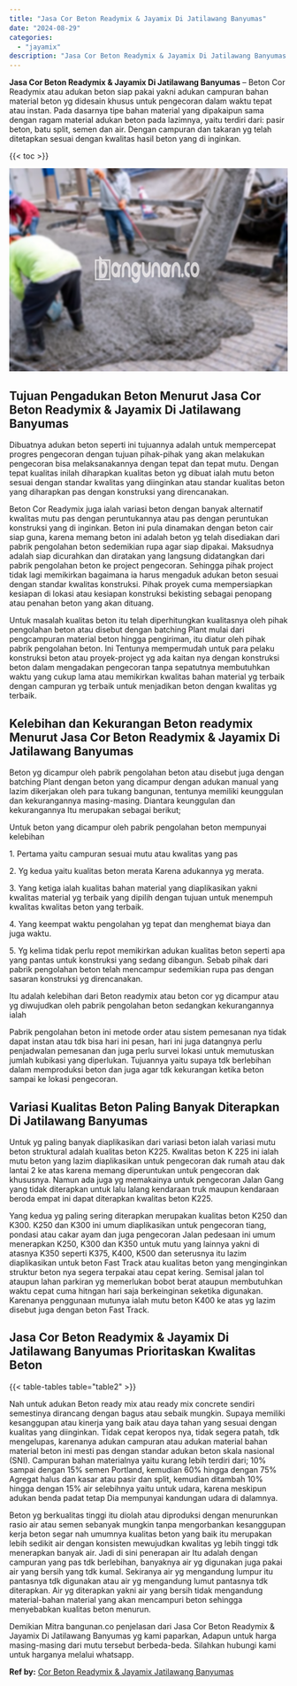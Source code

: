 ```yaml
---
title: "Jasa Cor Beton Readymix & Jayamix Di Jatilawang Banyumas"
date: "2024-08-29"
categories: 
  - "jayamix"
description: "Jasa Cor Beton Readymix & Jayamix Di Jatilawang Banyumas. Demikian Mitra bangunan.co penjelasan dari Jasa Cor Beton Readymix & Jayamix Di Jatilawang Banyumas..."
---
```


**Jasa Cor Beton Readymix & Jayamix Di Jatilawang Banyumas** – Beton Cor Readymix atau adukan beton siap pakai yakni adukan campuran bahan material beton yg didesain khusus untuk pengecoran dalam waktu tepat atau instan. Pada dasarnya tipe bahan material yang dipakaipun sama dengan ragam material adukan beton pada lazimnya, yaitu terdiri dari: pasir beton, batu split, semen dan air. Dengan campuran dan takaran yg telah ditetapkan sesuai dengan kwalitas hasil beton yang di inginkan.

{{< toc >}}

![Jasa Cor Beton Readymix & Jayamix Di Jatilawang Banyumas](/images/jasa-cor-readymix-60.png)

## Tujuan Pengadukan Beton Menurut Jasa Cor Beton Readymix & Jayamix Di Jatilawang Banyumas

Dibuatnya adukan beton seperti ini tujuannya adalah untuk mempercepat progres pengecoran dengan tujuan pihak-pihak yang akan melakukan pengecoran bisa melaksanakannya dengan tepat dan tepat mutu. Dengan tepat kualitas inilah diharapkan kualitas beton yg dibuat ialah mutu beton sesuai dengan standar kwalitas yang diinginkan atau standar kualitas beton yang diharapkan pas dengan konstruksi yang direncanakan.

Beton Cor Readymix juga ialah variasi beton dengan banyak alternatif kwalitas mutu pas dengan peruntukannya atau pas dengan peruntukan konstruksi yang di inginkan. Beton ini pula dinamakan dengan beton cair siap guna, karena memang beton ini adalah beton yg telah disediakan dari pabrik pengolahan beton sedemikian rupa agar siap dipakai. Maksudnya adalah siap dicurahkan dan diratakan yang langsung didatangkan dari pabrik pengolahan beton ke project pengecoran. Sehingga pihak project tidak lagi memikirkan bagaimana ia harus mengaduk adukan beton sesuai dengan standar kwalitas konstruksi. Pihak proyek cuma mempersiapkan kesiapan di lokasi atau kesiapan konstruksi bekisting sebagai penopang atau penahan beton yang akan dituang.

Untuk masalah kualitas beton itu telah diperhitungkan kualitasnya oleh pihak pengolahan beton atau disebut dengan batching Plant mulai dari pengcampuran material beton hingga pengiriman, itu diatur oleh pihak pabrik pengolahan beton. Ini Tentunya mempermudah untuk para pelaku konstruksi beton atau proyek-project yg ada kaitan nya dengan konstruksi beton dalam mengadakan pengecoran tanpa sepatutnya membutuhkan waktu yang cukup lama atau memikirkan kwalitas bahan material yg terbaik dengan campuran yg terbaik untuk menjadikan beton dengan kwalitas yg terbaik.

## Kelebihan dan Kekurangan Beton readymix Menurut Jasa Cor Beton Readymix & Jayamix Di Jatilawang Banyumas

Beton yg dicampur oleh pabrik pengolahan beton atau disebut juga dengan batching Plant dengan beton yang dicampur dengan adukan manual yang lazim dikerjakan oleh para tukang bangunan, tentunya memiliki keunggulan dan kekurangannya masing-masing. Diantara keunggulan dan kekurangannya Itu merupakan sebagai berikut;

Untuk beton yang dicampur oleh pabrik pengolahan beton mempunyai kelebihan

1\. Pertama yaitu campuran sesuai mutu atau kwalitas yang pas

2\. Yg kedua yaitu kualitas beton merata Karena adukannya yg merata.

3\. Yang ketiga ialah kualitas bahan material yang diaplikasikan yakni kwalitas material yg terbaik yang dipilih dengan tujuan untuk menempuh kwalitas kwalitas beton yang terbaik.

4\. Yang keempat waktu pengolahan yg tepat dan menghemat biaya dan juga waktu.

5\. Yg kelima tidak perlu repot memikirkan adukan kualitas beton seperti apa yang pantas untuk konstruksi yang sedang dibangun. Sebab pihak dari pabrik pengolahan beton telah mencampur sedemikian rupa pas dengan sasaran konstruksi yg direncanakan.

Itu adalah kelebihan dari Beton readymix atau beton cor yg dicampur atau yg diwujudkan oleh pabrik pengolahan beton sedangkan kekurangannya ialah

Pabrik pengolahan beton ini metode order atau sistem pemesanan nya tidak dapat instan atau tdk bisa hari ini pesan, hari ini juga datangnya perlu penjadwalan pemesanan dan juga perlu survei lokasi untuk memutuskan jumlah kubikasi yang diperlukan. Tujuannya yaitu supaya tdk berlebihan dalam memproduksi beton dan juga agar tdk kekurangan ketika beton sampai ke lokasi pengecoran.

## Variasi Kualitas Beton Paling Banyak Diterapkan Di Jatilawang Banyumas

Untuk yg paling banyak diaplikasikan dari variasi beton ialah variasi mutu beton struktural adalah kualitas beton K225. Kwalitas beton K 225 ini ialah mutu beton yang lazim diaplikasikan untuk pengecoran dak rumah atau dak lantai 2 ke atas karena memang diperuntukan untuk pengecoran dak khususnya. Namun ada juga yg memakainya untuk pengecoran Jalan Gang yang tidak diterapkan untuk lalu lalang kendaraan truk maupun kendaraan beroda empat ini dapat diterapkan kwalitas beton K225.

Yang kedua yg paling sering diterapkan merupakan kualitas beton K250 dan K300. K250 dan K300 ini umum diaplikasikan untuk pengecoran tiang, pondasi atau cakar ayam dan juga pengecoran Jalan pedesaan ini umum menerapkan K250, K300 dan K350 untuk mutu yang lainnya yakni di atasnya K350 seperti K375, K400, K500 dan seterusnya itu lazim diaplikasikan untuk beton Fast Track atau kualitas beton yang menginginkan struktur beton nya segera terpakai atau cepat kering. Semisal jalan tol ataupun lahan parkiran yg memerlukan bobot berat ataupun membutuhkan waktu cepat cuma hitngan hari saja berkeinginan seketika digunakan. Karenanya penggunaan mutunya ialah mutu beton K400 ke atas yg lazim disebut juga dengan beton Fast Track.

## Jasa Cor Beton Readymix & Jayamix Di Jatilawang Banyumas Prioritaskan Kwalitas Beton

{{< table-tables table="table2" >}}

Nah untuk adukan Beton ready mix atau ready mix concrete sendiri semestinya dirancang dengan bagus atau sebaik mungkin. Supaya memiliki kesanggupan atau kinerja yang baik atau daya tahan yang sesuai dengan kualitas yang diinginkan. Tidak cepat keropos nya, tidak segera patah, tdk mengelupas, karenanya adukan campuran atau adukan material bahan material beton ini mesti pas dengan standar adukan beton skala nasional (SNI). Campuran bahan materialnya yaitu kurang lebih terdiri dari; 10% sampai dengan 15% semen Portland, kemudian 60% hingga dengan 75% Agregat halus dan kasar atau pasir dan split, kemudian ditambah 10% hingga dengan 15% air selebihnya yaitu untuk udara, karena meskipun adukan benda padat tetap Dia mempunyai kandungan udara di dalamnya.

Beton yg berkualitas tinggi itu diolah atau diproduksi dengan menurunkan rasio air atau semen sebanyak mungkin tanpa mengorbankan kesanggupan kerja beton segar nah umumnya kualitas beton yang baik itu merupakan lebih sedikit air dengan konsisten mewujudkan kwalitas yg lebih tinggi tdk menerapkan banyak air. Jadi di sini penerapan air Itu adalah dengan campuran yang pas tdk berlebihan, banyaknya air yg digunakan juga pakai air yang bersih yang tdk kumal. Sekiranya air yg mengandung lumpur itu pantasnya tdk digunakan atau air yg mengandung lumut pantasnya tdk diterapkan. Air yg diterapkan yakni air yang bersih tidak mengandung material-bahan material yang akan mencampuri beton sehingga menyebabkan kualitas beton menurun.

Demikian Mitra bangunan.co penjelasan dari Jasa Cor Beton Readymix & Jayamix Di Jatilawang Banyumas yg kami paparkan, Adapun untuk harga masing-masing dari mutu tersebut berbeda-beda. Silahkan hubungi kami untuk harganya melalui whatsapp.

**Ref by:** [Cor Beton Readymix & Jayamix Jatilawang Banyumas](https://id.wikipedia.org/wiki/Cor)
